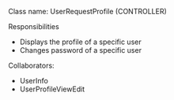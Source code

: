 Class name: UserRequestProfile (CONTROLLER)

Responsibilities
- Displays the profile of a specific user
- Changes password of a specific user

Collaborators:
- UserInfo
- UserProfileViewEdit